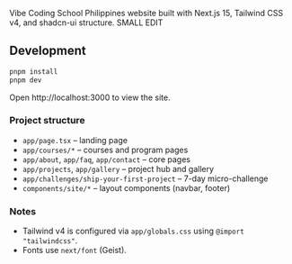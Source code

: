 Vibe Coding School Philippines website built with Next.js 15, Tailwind CSS v4, and shadcn-ui structure.
SMALL EDIT

## Development

```bash
pnpm install
pnpm dev
```

Open http://localhost:3000 to view the site.

### Project structure

- `app/page.tsx` – landing page
- `app/courses/*` – courses and program pages
- `app/about`, `app/faq`, `app/contact` – core pages
- `app/projects`, `app/gallery` – project hub and gallery
- `app/challenges/ship-your-first-project` – 7-day micro-challenge
- `components/site/*` – layout components (navbar, footer)

### Notes

- Tailwind v4 is configured via `app/globals.css` using `@import "tailwindcss"`.
- Fonts use `next/font` (Geist).
